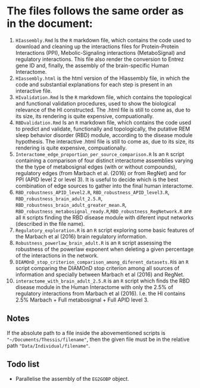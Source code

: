 # The files follows the same order as in the document:

1. `HIassembly.Rmd` Is the `R` markdown file, which contains the code used to download and cleaning up the interactions files for Protein-Protein Interactions (PPI), Mebolic-Signaling interactions (MetaboSignal) and regulatory interactions. This file also render the conversion to Entrez gene ID and, finally, the assembly of the brain-specific Human Interactome.
2. `HIassembly.html` is the html version of the HIassembly file, in which the code and substantial explanations for each step is present in an interactive file.
3. `HIvalidation.Rmd` Is the `R` markdown file, which contains the topological and functional validation procedures, used to show the biological relevance of the HI constructed. The .html file is still to come as, due to its size, its rendering is quite expensive, compuationally.
4. `RBDvalidation.Rmd` Is an `R` markdown file, which contains the code used to predict and validate, functionally and topologically, the putative REM sleep behavior disorder (RBD) module, according to the disease module hypothesis. The interactive .html file is still to come as, due to its size, its rendering is quite expensive, compuationally.
5. `Interactome_edge_proportion_per_source_comparison.R` Is an `R` script containing a comparison of four distinct interactome assemblies varying the the type of metabosignal edges (with or without compounds), regulatory edges (from Marbach et al. (2016) or from RegNet) and for PPI (APID level 2 or level 3). It is useful to decide which is the best combination of edge sources to gather into the final human interactome.
6. `RBD_robustness_APID_level2.R`, `RBD_robustness_APID_level3.R`, `RBD_robustness_brain_adult_2.5.R`, `RBD_robustness_brain_adult_greater_mean.R`, `RBD_robustness_metabosignal_ready.R`,`RBD_robustness_RegNetwork.R` are all `R` scripts finding the RBD disease module with diferent input networks (described in the file name).
7. `Regulatory_exploration.R` is an `R` script exploring some basic features of the Marbach et al (2016) brain regulatory information.
8. `Robustness_powerlaw_brain_adult.R` is an `R` script assessing the robustness of the powerlaw exponent when deleting a given percentage of the interactions in the network.
8. `DIAMOnD_stop_criterion_comparison_among_diferent_datasets.R`is an `R` script comparing the DIAMOnD stop criterion among all sources of information and specially between Marbach et al (2016) and RegNet.
9. `interactome_with_brain_adult_2.5.R` is an `R` script which finds the RBD disease module in the Human Interactome with only the 2.5% of regulatory interactions from Marbach et al (2016). I.e. the HI contains 2.5% Marbach + Full metabosignal + Full APID level 3.

## Notes
If the absolute path to a file inside the abovementioned scripts is `"~/Documents/Thessis/filename"`, then the given file must be in the relative path `"Data/Individual/filename"`.


## Todo list
* Parallelise the assembly of the `EG2GOBP` object.
